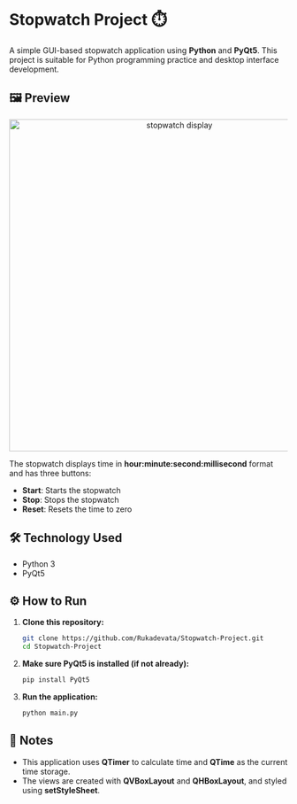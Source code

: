 # Stopwatch Project ⏱️

A simple GUI-based stopwatch application using **Python** and **PyQt5**. This project is suitable for Python programming practice and desktop interface development.

## 🖼️ Preview

<div align="center">
  <img src="image.png" alt="stopwatch display" width="600"/>
</div>

The stopwatch displays time in **hour:minute:second:millisecond** format and has three buttons:
- **Start**: Starts the stopwatch
- **Stop**: Stops the stopwatch
- **Reset**: Resets the time to zero

## 🛠️ Technology Used

- Python 3
- PyQt5

## ⚙️ How to Run

1. **Clone this repository:**

   ```bash
   git clone https://github.com/Rukadevata/Stopwatch-Project.git
   cd Stopwatch-Project

2. **Make sure PyQt5 is installed (if not already):**
   ```bash
   pip install PyQt5

3. **Run the application:**
   ```bash
   python main.py

## 📌 Notes
- This application uses **QTimer** to calculate time and **QTime** as the current time storage.
- The views are created with **QVBoxLayout** and **QHBoxLayout**, and styled using **setStyleSheet**.
